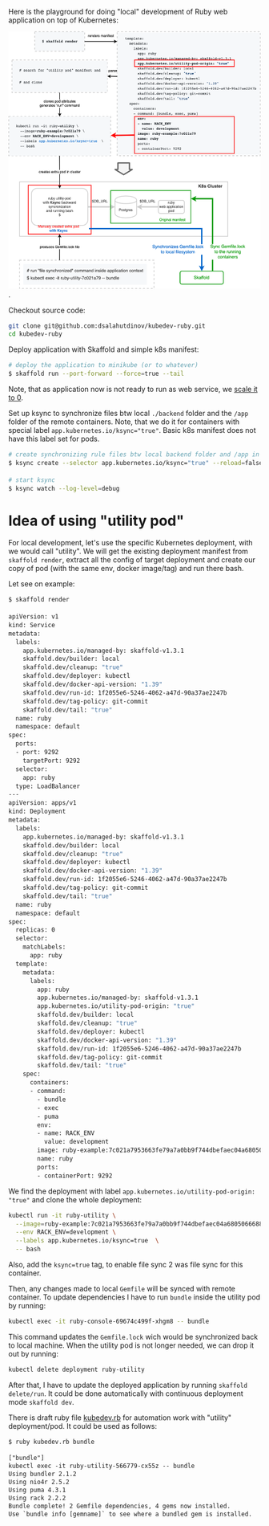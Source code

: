 Here is the playground for doing "local" development of Ruby web application on top of Kubernetes:

![Overall diagram how idea works](docs/resources/kubedev-02-skaffold-utility-node-creation.png).

Checkout source code:
```bash
git clone git@github.com:dsalahutdinov/kubedev-ruby.git
cd kubedev-ruby
```

Deploy application with Skaffold and simple k8s manifest:
```bash
# deploy the application to minikube (or to whatever)
$ skaffold run --port-forward --force=true --tail
```
Note, that as application now is not ready to run as web service, we [scale it to 0](https://github.com/dsalahutdinov/kubedev-ruby/blob/master/k8s/deployment.yaml#L19).

Set up ksync to synchronize files btw local `./backend` folder and the `/app` folder of the remote containers. Note, that we do it for containers with special label `app.kubernetes.io/ksync="true"`. Basic k8s manifest does not have this label set for pods.

```bash
# create synchronizing rule files btw local backend folder and /app in container (with special tag)
$ ksync create --selector app.kubernetes.io/ksync="true" --reload=false -n default $(pwd)/backend /app/

# start ksync
$ ksync watch --log-level=debug
```

# Idea of using "utility pod"

For local development, let's use the specific Kubernetes deployment, with we would call "utility". We will get the existing deployment manifest from `skaffold render`, extract all the config of target deployment and create our copy of pod (with the same env, docker image/tag) and run there bash.

Let see on example:

```bash
$ skaffold render

apiVersion: v1
kind: Service
metadata:
  labels:
    app.kubernetes.io/managed-by: skaffold-v1.3.1
    skaffold.dev/builder: local
    skaffold.dev/cleanup: "true"
    skaffold.dev/deployer: kubectl
    skaffold.dev/docker-api-version: "1.39"
    skaffold.dev/run-id: 1f2055e6-5246-4062-a47d-90a37ae2247b
    skaffold.dev/tag-policy: git-commit
    skaffold.dev/tail: "true"
  name: ruby
  namespace: default
spec:
  ports:
  - port: 9292
    targetPort: 9292
  selector:
    app: ruby
  type: LoadBalancer
---
apiVersion: apps/v1
kind: Deployment
metadata:
  labels:
    app.kubernetes.io/managed-by: skaffold-v1.3.1
    skaffold.dev/builder: local
    skaffold.dev/cleanup: "true"
    skaffold.dev/deployer: kubectl
    skaffold.dev/docker-api-version: "1.39"
    skaffold.dev/run-id: 1f2055e6-5246-4062-a47d-90a37ae2247b
    skaffold.dev/tag-policy: git-commit
    skaffold.dev/tail: "true"
  name: ruby
  namespace: default
spec:
  replicas: 0
  selector:
    matchLabels:
      app: ruby
  template:
    metadata:
      labels:
        app: ruby
        app.kubernetes.io/managed-by: skaffold-v1.3.1
        app.kubernetes.io/utility-pod-origin: "true"
        skaffold.dev/builder: local
        skaffold.dev/cleanup: "true"
        skaffold.dev/deployer: kubectl
        skaffold.dev/docker-api-version: "1.39"
        skaffold.dev/run-id: 1f2055e6-5246-4062-a47d-90a37ae2247b
        skaffold.dev/tag-policy: git-commit
        skaffold.dev/tail: "true"
    spec:
      containers:
      - command:
        - bundle
        - exec
        - puma
        env:
        - name: RACK_ENV
          value: development
        image: ruby-example:7c021a7953663fe79a7a0bb9f744dbefaec04a68050666885c16b1bccc710f7d
        name: ruby
        ports:
        - containerPort: 9292
```

We find the deployment with label `app.kubernetes.io/utility-pod-origin: "true"` and clone the whole deployment:
```bash
kubectl run -it ruby-utility \
  --image=ruby-example:7c021a7953663fe79a7a0bb9f744dbefaec04a68050666885c16b1bccc710f7d \
  --env RACK_ENV=development \
  --labels app.kubernetes.io/ksync=true  \
  -- bash
```
Also, add the `ksync=true` tag, to enable file sync 2 was file sync for this container.

Then, any changes made to local `Gemfile` will be synced with remote container.
To update dependencies I have to run `bundle` inside the utility pod by running:
```bash
kubectl exec -it ruby-console-69674c499f-xhgm8 -- bundle
```
This command updates the `Gemfile.lock` wich would be synchronized back to local machine.
When the utility pod is not longer needed, we can drop it out by running:
```bash
kubectl delete deployment ruby-utility
```

After that, I have to update the deployed application by running `skaffold delete/run`. It could be done automatically with continuous deployment mode `skaffold dev`.

There is draft ruby file [kubedev.rb](https://github.com/dsalahutdinov/kubedev-ruby/blob/master/kubedev.rb) for automation work with "utility" deployment/pod.
It could be used as follows:
```
$ ruby kubedev.rb bundle

["bundle"]
kubectl exec -it ruby-utility-566779-cx55z -- bundle
Using bundler 2.1.2
Using nio4r 2.5.2
Using puma 4.3.1
Using rack 2.2.2
Bundle complete! 2 Gemfile dependencies, 4 gems now installed.
Use `bundle info [gemname]` to see where a bundled gem is installed.
```



